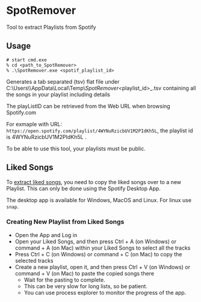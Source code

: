 # SpotRemover
Tool to extract Playlists from Spotify

## Usage
```
# start cmd.exe
% cd <path_to_SpotRemover>
% .\SpotRemover.exe <spotif_playlist_id>
```

Generates a tab separated (tsv) flat file under C:\\Users\\<user>\\AppData\\Local\\Temp\\_SpotRemover_<playlist_id>_<timestmp>.tsv containing all the songs in your playlist including details

The playListID can be retrieved from the Web URL when browsing Spotify.com

For exmaple with URL: `https://open.spotify.com/playlist/4WYNuRzicbUV1M2PIdKh5L`, the playlist id is 4WYNuRzicbUV1M2PIdKh5L .

To be able to use this tool, your playlists must be public.

## Liked Songs
To [extract liked songs](https://open.spotify.com/playlist/4WYNuRzicbUV1M2PIdKh5L), you need to copy the liked songs over to a new Playlist. This can only be done using the Spotify Desktop App.

The desktop app is available for Windows, MacOS and Linux. For linux use `snap`.

### Creating New Playlist from Liked Songs
* Open the App and Log in
* Open your Liked Songs, and then press Ctrl + A (on Windows) or command + A (on Mac) within your Liked Songs to select all the tracks
* Press Ctrl + C (on Windows) or command + C (on Mac) to copy the selected tracks
* Create a new playlist, open it, and then press Ctrl + V (on Windows) or command + V (on Mac) to paste the copied songs there
  * Wait for the pasting to complete. 
  * This can be very slow for long lists, so be patient.
  * You can use process explorer to monitor the progress of the app.

